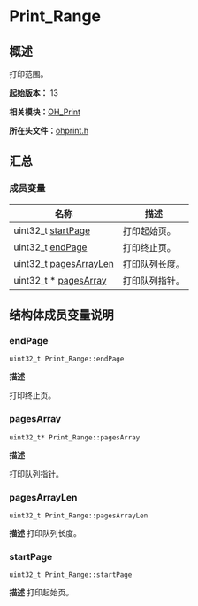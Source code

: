 # Print_Range


## 概述

打印范围。

**起始版本：** 13

**相关模块：**[OH_Print](_o_h___print.md)

**所在头文件：**[ohprint.h](ohprint_8h.md)

## 汇总


### 成员变量

| 名称 | 描述 | 
| -------- | -------- |
| uint32_t [startPage](#startpage) | 打印起始页。  | 
| uint32_t [endPage](#endpage) | 打印终止页。  | 
| uint32_t [pagesArrayLen](#pagesarraylen) | 打印队列长度。  | 
| uint32_t \* [pagesArray](#pagesarray) | 打印队列指针。  | 


## 结构体成员变量说明


### endPage

```
uint32_t Print_Range::endPage
```
**描述**

打印终止页。


### pagesArray

```
uint32_t* Print_Range::pagesArray
```
**描述**

打印队列指针。


### pagesArrayLen

```
uint32_t Print_Range::pagesArrayLen
```
**描述**
打印队列长度。


### startPage

```
uint32_t Print_Range::startPage
```
**描述**
打印起始页。
